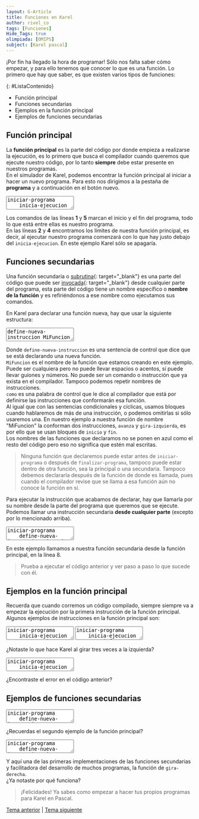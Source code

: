 ```yaml
---
layout: G-Article
title: Funciones en Karel
author: rivel_co
tags: [Funciones]
Hide_Tags: true
olimpiada: [OMIPS]
subject: [Karel pascal]
---
```


<span>¡Por fin ha llegado la hora de programar!</span> Sólo nos falta saber cómo empezar, y para ello tenemos que conocer lo que es una función. Lo primero que hay que saber, es que existen varios tipos de funciones:

{: #ListaContenido}
- Función principal
- Funciones secundarias
- Ejemplos en la función principal
- Ejemplos de funciones secundarias

## Función principal

La **función principal** es la parte del código por donde empieza a realizarse la ejecución, es lo primero que busca el compilador cuando queremos que ejecute nuestro código, por lo tanto **siempre** debe estar presente en nuestros programas. <br>
En el simulador de Karel, podemos encontrar la función principal al iniciar a hacer un nuevo programa. Para esto nos dirigimos a la pestaña de **programa** y a continuación en el botón nuevo.

<textarea class="eKarel">
iniciar-programa
	inicia-ejecucion
		apagate;
	termina-ejecucion
finalizar-programa</textarea>

Los comandos de las líneas **1** y **5** marcan el inicio y el fin del programa, todo lo que está entre ellas es nuestro programa.<br>
En las líneas **2** y **4** encontramos los límites de nuestra función principal, es decir, al ejecutar nuestro programa comenzará con lo que hay justo debajo del `inicia-ejecucion`. En este ejemplo Karel sólo se apagaría.

## Funciones secundarias

Una función secundaria o [subrutina](https://es.wikipedia.org/wiki/Subrutina){: target="_blank"} es una parte del código que puede ser [invocada](http://dle.rae.es/?id=M4evQMl){: target="_blank"} desde cualquier parte del programa, esta parte del código tiene un nombre específico o **nombre de la función** y es refiriéndonos a ese nombre como ejecutamos sus comandos.

En Karel para declarar una función nueva, hay que usar la siguiente estructura:

<textarea class="eKarel">
define-nueva-instruccion MiFuncion como
inicio
	avanza;
	gira-izquierda;
fin;</textarea>

Donde `define-nueva-instruccion` es una sentencia de control que dice que se está declarando una nueva función.<br>
`MiFuncion` es el nombre de la función que estamos creando en este ejemplo. Puede ser cualquiera pero no puede llevar espacios o acentos, sí puede llevar guiones y números. No puede ser un comando o instrucción que ya exista en el compilador. Tampoco podemos repetir nombres de instrucciones.<br>
`como` es una palabra de control que le dice al compilador que está por definirse las instrucciones que conformarán esa función.<br>
Al igual que con las sentencias condicionales y cíclicas, usamos bloques cuando hablaremos de más de una instrucción, o podemos omitirlas si sólo usaremos una. En nuestro ejemplo a nuestra función de nombre "MiFuncion" la conforman dos instrucciones, `avanza` y `gira-izquierda`, es por ello que se usan bloques de `inicio` y `fin`.<br>
Los nombres de las funciones que declaramos no se ponen en azul como el resto del código pero eso no significa que estén mal escritas.

> Ninguna función que declaremos puede estar antes de `iniciar-programa` o después de `finalizar-programa`, tampoco puede estar dentro de otra función, sea la principal o una secundaria. Tampoco debemos declararla después de la función de donde es llamada, pues cuando el compilador revise que se llama a esa función aún no conoce la función en sí.

Para ejecutar la instrucción que acabamos de declarar, hay que llamarla por su nombre desde la parte del  programa que queremos que se ejecute. Podemos llamar una instrucción secundaria **desde cualquier parte** <span>(excepto por lo mencionado arriba)</span>.

<textarea class="eKarel">
iniciar-programa
	define-nueva-instruccion MiFuncion como
	inicio
		avanza;
		gira-izquierda;
	fin;
	inicia-ejecucion
		MiFuncion;
		apagate;
	termina-ejecucion
finalizar-programa</textarea>

En este ejemplo llamamos a nuestra función secundaria desde la función principal, en la línea 8.

> Prueba a ejecutar el código anterior y ver paso a paso lo que sucede con él.

## Ejemplos en la función principal

Recuerda que cuando corremos un código compilado, siempre siempre va a empezar la ejecución por la primera instrucción de la función principal. Algunos ejemplos de instrucciones en la función principal son:

<textarea class="eKarel">
iniciar-programa
	inicia-ejecucion
		repetir 3 veces avanza;
		repetir 2 veces gira-izquierda;
		avanza;
		gira-izquierda;
		apagate;
	termina-ejecucion
finalizar-programa</textarea>

<textarea class="eKarel">
iniciar-programa
	inicia-ejecucion
		si frente-libre entonces avanza;
		repetir 3 veces gira-izquierda;
		avanza;
		mientras junto-a-zumbador hacer avanza;
		apagate;
	termina-ejecucion
finalizar-programa</textarea>

¿Notaste lo que hace Karel al girar tres veces a la izquierda?

<textarea class="eKarel">
iniciar-programa
	inicia-ejecucion
		mientras frente-libre hacer avanza;
		si junto-a-zumbador entonces coge-zumbador;
		avanza;
	termina-ejecucion
finalizar-programa</textarea>

¿Encontraste el error en el código anterior?

## Ejemplos de funciones secundarias

<textarea class="eKarel">
iniciar-programa
	define-nueva-instruccion AvanzayGira como
	inicio
		avanza;
		gira-izquierda;
	fin;
	inicia-ejecucion
		mientras frente-libre hacer AvanzayGira;
		apagate;
	termina-ejecucion
finalizar-programa</textarea>

¿Recuerdas el segundo ejemplo de la función principal?

<textarea class="eKarel">
iniciar-programa
	define-nueva-instruccion gira-derecha como
	inicio
		repetir 3 veces gira-izquierda;
	fin;
	inicia-ejecucion
		avanza;
		avanza;
		gira-derecha;
		si frente-libre entonces avanza sino gira-izquierda;
		apagate;
	termina-ejecucion
finalizar-programa</textarea>

Y aquí una de las primeras implementaciones de las funciones secundarias y facilitadora del desarrollo de muchos programas, la función de `gira-derecha`.<br>
<span>¿Ya notaste por qué funciona?</span>

> ¡Felicidades! Ya sabes como empezar a hacer tus propios programas para Karel en Pascal.

<div class="Nav">
	<a href="{{ site.baseurl }}/Karel/Instrucciones/Ciclicas/">Tema anterior</a> | <a href="{{ site.baseurl }}/Karel/Problemas/">Tema siguiente</a>
</div>